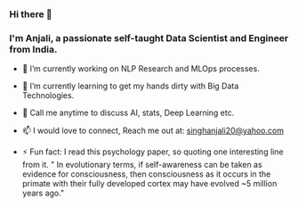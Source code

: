 ### Hi there 👋 

### I'm Anjali, a passionate self-taught Data Scientist and Engineer from India.




- 🔭 I’m currently working on NLP Research and MLOps processes.
- 🌱 I’m currently learning to get my hands dirty with Big Data Technologies.
- 💬 Call me anytime to discuss AI, stats, Deep Learning etc.
- 📫 I would love to connect, Reach me out at: singhanjali20@yahoo.com


- ⚡ Fun fact: 
I read this psychology paper, so quoting one interesting line from it.
" In evolutionary terms, if self-awareness can be taken as evidence for consciousness, then consciousness as it occurs in the primate with their fully developed cortex may have evolved ~5 million years ago."


<!--
**enjis/enjis** is a ✨ _special_ ✨ repository because its `README.md` (this file) appears on your GitHub profile.

[![enjis's github stats](https://github-readme-stats.vercel.app/api?username=enjis&count_private=true&show_icons=true&theme=radical)](https://github.com/enjis)

Here are some ideas to get you started:

- 🔭 I’m currently working on ...
- 🌱 I’m currently learning ...
- 👯 I’m looking to collaborate on ...
- 🤔 I’m looking for help with ...
- 💬 Ask me about ...
- 📫 How to reach me: ...
- 😄 Pronouns: ...
- ⚡ Fun fact: ...
-->
